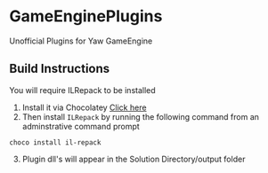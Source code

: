 # GameEnginePlugins

Unofficial Plugins for Yaw GameEngine

## Build Instructions
You will require ILRepack to be installed

1. Install it via Chocolatey [Click here](https://chocolatey.org/install)
2. Then install `ILRepack` by running the following command from an adminstrative command prompt

```
choco install il-repack
```

3. Plugin dll's will appear in the Solution Directory/output folder

